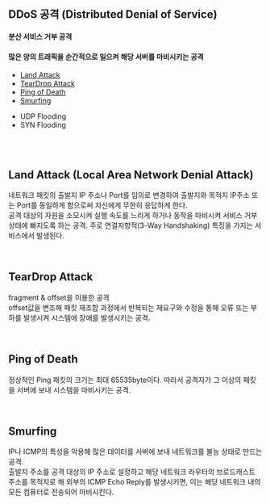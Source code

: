 ## DDoS 공격 (Distributed Denial of Service)

#### 분산 서비스 거부 공격

#### 많은 양의 트래픽을 순간적으로 일으켜 해당 서버를 마비시키는 공격

- [Land Attack](#land-attack-local-area-network-denial-attack)
- [TearDrop Attack](#teardrop-attack)
- [Ping of Death](#ping-of-death)
- [Smurfing](#smurfing)

* UDP Flooding
* SYN Flooding

<br>
<br>

## Land Attack (Local Area Network Denial Attack)

네트워크 패킷의 출발지 IP 주소나 Port를 임의로 변경하여 출발지와 목적지 IP주소 또는 Port를 동일하게 함으로써 자신에게 무한히 응답하게 한다. <br>
공격 대상의 자원을 소모시켜 실행 속도를 느리게 하거나 동작을 마비시켜 서비스 거부 상태에 빠지도록 하는 공격. 주로 연결지향적(3-Way Handshaking) 특징을 가지는 서비스에서 발생된다.

<br>

## TearDrop Attack

fragment & offset을 이용한 공격 <br>
offset값을 변조해 패킷 재조합 과정에서 반복되는 재요구와 수정을 통해 오류 또는 부하를 발생시켜 시스템에 장애를 발생시키는 공격.

<br>

## Ping of Death

정상적인 Ping 패킷의 크기는 최대 65535byte이다. 따라서 공격자가 그 이상의 패킷을 서버에 보내 시스템을 마비시키는 공격.

<br>

## Smurfing

IP나 ICMP의 특성을 악용해 많은 데이터를 서버에 보내 네트워크를 불능 상태로 만드는 공격. <br>
출발지 주소를 공격 대상의 IP 주소로 설정하고 해당 네트워크 라우터의 브로드캐스트 주소를 목적지로 해 외부의 ICMP Echo Reply를 발생시키면, 이는 해당 네트워크 내의 모든 컴퓨터로 전송되어 마비시킨다.

